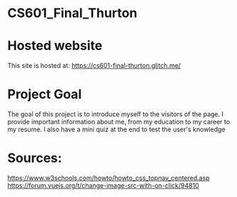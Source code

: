 # CS601_Final_Thurton

# Hosted website
This site is hosted at: https://cs601-final-thurton.glitch.me/

# Project Goal
The goal of this project is to introduce myself to the visitors of the page. I provide important information about me, from my education to my career to my resume. I also have a mini quiz at the end to test the user's knowledge

# Sources:
https://www.w3schools.com/howto/howto_css_topnav_centered.asp
https://forum.vuejs.org/t/change-image-src-with-on-click/94810
